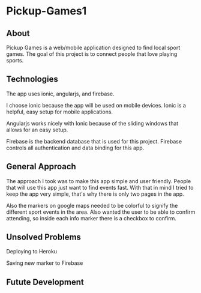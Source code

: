 # Pickup-Games1


## About
Pickup Games is a web/mobile application designed to find local sport games. The goal of this project is to connect people that love playing sports.

## Technologies
The app uses ionic, angularjs, and firebase.

I choose ionic because the app will be used on mobile devices. Ionic is a helpful, easy setup for mobile applications.

Angularjs works nicely with Ionic because of the sliding windows that allows for an easy setup.

Firebase is the backend database that is used for this project. Firebase controls all authentication and data binding for this app.

## General Approach

The approach I took was to make this app simple and user friendly. People that will use this app just want to find events fast. With that in mind I tried to keep the app very simple, that's why there is only two pages in the app.

Also the markers on google maps needed to be colorful to signify the different sport events in the area. Also wanted the user to be able to confirm attending, so inside each info marker there is a checkbox to confirm.


## Unsolved Problems

Deploying to Heroku

Saving new marker to Firebase


## Futute Development 